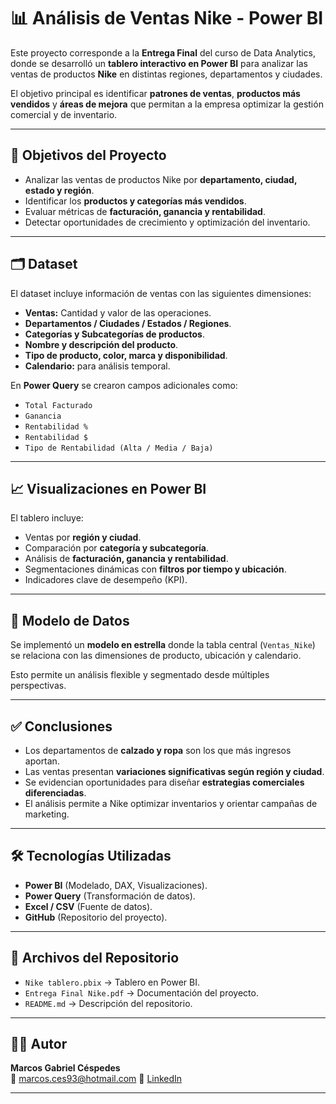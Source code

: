 # 📊 Análisis de Ventas Nike - Power BI

Este proyecto corresponde a la **Entrega Final** del curso de Data Analytics, donde se desarrolló un **tablero interactivo en Power BI** para analizar las ventas de productos **Nike** en distintas regiones, departamentos y ciudades.  

El objetivo principal es identificar **patrones de ventas**, **productos más vendidos** y **áreas de mejora** que permitan a la empresa optimizar la gestión comercial y de inventario.

---

## 🎯 Objetivos del Proyecto

- Analizar las ventas de productos Nike por **departamento, ciudad, estado y región**.  
- Identificar los **productos y categorías más vendidos**.  
- Evaluar métricas de **facturación, ganancia y rentabilidad**.  
- Detectar oportunidades de crecimiento y optimización del inventario.  

---

## 🗂️ Dataset

El dataset incluye información de ventas con las siguientes dimensiones:  

- **Ventas:** Cantidad y valor de las operaciones.  
- **Departamentos / Ciudades / Estados / Regiones**.  
- **Categorías y Subcategorías de productos**.  
- **Nombre y descripción del producto**.  
- **Tipo de producto, color, marca y disponibilidad**.  
- **Calendario:** para análisis temporal.  

En **Power Query** se crearon campos adicionales como:  
- `Total Facturado`  
- `Ganancia`  
- `Rentabilidad %`  
- `Rentabilidad $`  
- `Tipo de Rentabilidad (Alta / Media / Baja)`  

---

## 📈 Visualizaciones en Power BI

El tablero incluye:  
- Ventas por **región y ciudad**.  
- Comparación por **categoría y subcategoría**.  
- Análisis de **facturación, ganancia y rentabilidad**.  
- Segmentaciones dinámicas con **filtros por tiempo y ubicación**.  
- Indicadores clave de desempeño (KPI).  

---

## 🧩 Modelo de Datos

Se implementó un **modelo en estrella** donde la tabla central (`Ventas_Nike`) se relaciona con las dimensiones de producto, ubicación y calendario.  

Esto permite un análisis flexible y segmentado desde múltiples perspectivas.  

---

## ✅ Conclusiones

- Los departamentos de **calzado y ropa** son los que más ingresos aportan.  
- Las ventas presentan **variaciones significativas según región y ciudad**.  
- Se evidencian oportunidades para diseñar **estrategias comerciales diferenciadas**.  
- El análisis permite a Nike optimizar inventarios y orientar campañas de marketing.  

---

## 🛠️ Tecnologías Utilizadas

- **Power BI** (Modelado, DAX, Visualizaciones).  
- **Power Query** (Transformación de datos).  
- **Excel / CSV** (Fuente de datos).  
- **GitHub** (Repositorio del proyecto).  

---

## 📂 Archivos del Repositorio

- `Nike tablero.pbix` → Tablero en Power BI.  
- `Entrega Final Nike.pdf` → Documentación del proyecto.  
- `README.md` → Descripción del repositorio.  

---

## 👨‍💻 Autor

**Marcos Gabriel Céspedes**  
📧 marcos.ces93@hotmail.com 
🔗 [LinkedIn](https://www.linkedin.com/in/marcosces/)  

---

